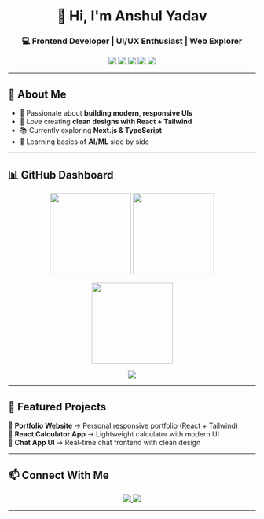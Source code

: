 <!-- HEADER -->
<h1 align="center">👋 Hi, I'm Anshul Yadav</h1>
<h3 align="center">💻 Frontend Developer | UI/UX Enthusiast | Web Explorer</h3>

<p align="center">
  <img src="https://img.shields.io/badge/HTML5-E34F26?style=for-the-badge&logo=html5&logoColor=white" />
  <img src="https://img.shields.io/badge/CSS3-1572B6?style=for-the-badge&logo=css3&logoColor=white" />
  <img src="https://img.shields.io/badge/JavaScript-F7DF1E?style=for-the-badge&logo=javascript&logoColor=black" />
  <img src="https://img.shields.io/badge/React-20232A?style=for-the-badge&logo=react&logoColor=61DAFB" />
  <img src="https://img.shields.io/badge/Tailwind_CSS-38B2AC?style=for-the-badge&logo=tailwind-css&logoColor=white" />
</p>

---

<!-- ABOUT ME -->
## 🌟 About Me  
- 🚀 Passionate about **building modern, responsive UIs**  
- 🎨 Love creating **clean designs with React + Tailwind**  
- 📚 Currently exploring **Next.js & TypeScript**  
- 🌱 Learning basics of **AI/ML** side by side  

---

<!-- DASHBOARD -->
## 📊 GitHub Dashboard  

<p align="center">
  <img src="https://github-readme-stats.vercel.app/api?username=your-username&show_icons=true&theme=react&hide_border=true" height="165"/>
  <img src="https://github-readme-stats.vercel.app/api/top-langs/?username=your-username&layout=compact&theme=react&hide_border=true" height="165"/>
</p>

<p align="center">
  <img src="https://github-readme-streak-stats.herokuapp.com/?user=your-username&theme=react&hide_border=true" height="165"/>
</p>

<p align="center">
  <img src="https://github-profile-trophy.vercel.app/?username=your-username&theme=onestar&no-frame=true&row=1&column=6"/>
</p>

---

<!-- PROJECTS -->
## 🚀 Featured Projects  
🔹 **Portfolio Website** → Personal responsive portfolio (React + Tailwind)  
🔹 **React Calculator App** → Lightweight calculator with modern UI  
🔹 **Chat App UI** → Real-time chat frontend with clean design  

---

<!-- CONNECT -->
## 📫 Connect With Me  
<p align="center">
  <a href="https://linkedin.com/in/your-link" target="_blank">
    <img src="https://img.shields.io/badge/LinkedIn-0077B5?style=for-the-badge&logo=linkedin&logoColor=white"/>
  </a>
  <a href="mailto:yourname@example.com">
    <img src="https://img.shields.io/badge/Gmail-D14836?style=for-the-badge&logo=gmail&logoColor=white"/>
  </a>
</p>

---

<!--
